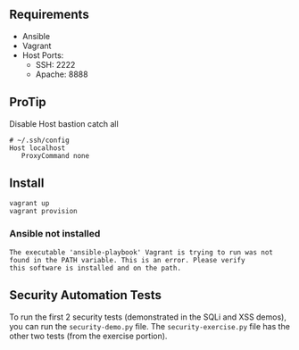 
## Requirements

* Ansible
* Vagrant
* Host Ports:
    * SSH: 2222
    * Apache: 8888


## ProTip

Disable Host bastion catch all

```
# ~/.ssh/config
Host localhost
   ProxyCommand none
```


## Install

```
vagrant up
vagrant provision
```




### Ansible not installed
```
The executable 'ansible-playbook' Vagrant is trying to run was not
found in the PATH variable. This is an error. Please verify
this software is installed and on the path.
```

## Security Automation Tests

To run the first 2 security tests (demonstrated in the SQLi and XSS demos),
you can run the `security-demo.py` file. The `security-exercise.py` file has
the other two tests (from the exercise portion).
